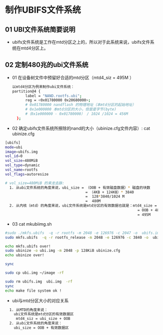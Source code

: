 # 制作UBIFS文件系统
## 01 UBI文件系统简要说明
* ubifs文件系统是工作在mtd分区之上的，所以对于此系统来说，ubifs文件系统在mtd4分区上。

##  02 定制480兆的ubi文件系统
* 01 在设备树文件中预留好合适的mtd分区（mtd4_siz = 495M ）
  ```sh
  以mtd4分区为例来制作ubi文件系统：
  partition@4 {
        label = "NAND.rootfs.ubi";
        reg = <0x01780000 0x20680000>;
        # 0x01780000 nandflash 的物理地址（本mtd分区的起始地址）
        # 0x1e000000 本mtd分区的大小，但是是字节(byte)
        #（0x1e000000 - 0x01780000） / 1024 /1024 = 456M
    };

  ```
* 02 确定ubifs文件系统所擦除的nand的大小（ubinize.cfg文件内容）: cat ubinize.cfg

```sh
[ubifs]
mode=ubi
image=ubifs.img
vol_id=0
vol_size=480MiB
vol_type=dynamic
vol_name=rootfs
vol_flags=autoresize

# vol_size=480MiB 的来龙去脉:
  1. 从ubi文件系统的角度来说，ubi_size = （OOB + 有效磁盘数据）* 磁盘的块数
                                     = （4KB + 124KB）* 3840
                                     =  128*3840/1024 M
                                     =  480M
  2. 从内核（mtd）的角度来说，ubi文件系统是mtd分区的有效数据也就是：mtd4_size = OOB + ubi_size
                                                             = OOB + 480M
                                                             = 495M

```
* 03 cat  mkubiimg.sh

```sh
#sudo ./mkfs.ubifs  -q -r rootfs -m 2048 -e 126976 -c 2047 -o  ubifs.img -F
sudo mkfs.ubifs  -q -r rootfs_release -m 2048 -e 126976 -c 3840 -o  ubifs.img -F

echo mkfs.ubifs over!
sudo ubinize -o ubi.img -m 2048 -p 128KiB ubinize.cfg
echo ubinize over!

sync

sudo cp ubi.img ~/image -rf

sudo rm ubifs.img  ubi.img  -rf
sync
echo make file system ok !

```
* ubi与mtd分区大小的对应关系
```sh
  1. 从MTD的角度来说：
    ubi文件系统是mtd分区的有效数据区
     mtd4_siz = ubi_size + OOB
  2. 从ubi文件系统的角度来说：
    ubi_size = OOB + 有效数据区
```
